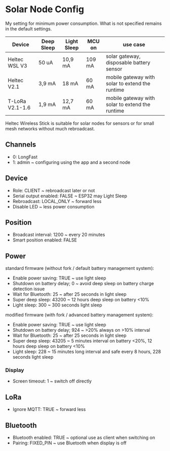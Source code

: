 # Solar Node Config

My setting for minimum power consumption. What is not specified remains in the default settings.

| Device | Deep Sleep | Light Sleep | MCU on | use case |
|---|---|---|---|---|
| Heltec WSL V3 | 50 uA | 10,9 mA | 109 mA | solar gateway, disposable battery sensor |
| Heltec V2.1 | 3,9 mA | 18 mA | 60 mA | mobile gateway with solar to extend the runtime |
| T-LoRa V2.1-1.6 | 1,9 mA | 12,7 mA | 60 mA | mobile gateway with solar to extend the runtime |

Heltec Wireless Stick is suitable for solar nodes for sensors or for small mesh networks without much rebroadcast.

## Channels

* 0: LongFast
* 1: admin ~ configuring using the app and a second node

## Device

* Role: CLIENT ~ rebroadcast later or not
* Serial output enabled: FALSE ~ ESP32 may Light Sleep
* Rebroadcast: LOCAL_ONLY ~ forward less
* Disable LED ~ less power consumption

## Position

* Broadcast interval: 1200 ~ every 20 minutes
* Smart position enabled: FALSE

## Power

standard firmware (without fork / default battery management system):

* Enable power saving: TRUE ~ use light sleep
* Shutdown on battery delay; 0 ~ avoid deep sleep on battery charge detection issue
* Wait for Bluetooth: 25 ~ after 25 seconds in light sleep
* Super deep sleep: 43200 ~ 12 hours deep sleep on battery <10%
* Light sleep: 300 ~ 300 seconds light sleep

modified firmware (with fork / advanced battery management system):

* Enable power saving: TRUE ~ use light sleep
* Shutdown on battery delay; 924 ~ >20% always on >10% interval
* Wait for Bluetooth: 25 ~ after 25 seconds in light sleep
* Super deep sleep: 43205 ~ 5 minutes interval on battery <20%, 12 hours deep sleep on battery <10%
* Light sleep: 228 ~ 15 minutes long interval and safe every 8 hours, 228 seconds light sleep

### Display

* Screen timeout: 1 ~ switch off directly

## LoRa

* Ignore MQTT: TRUE ~ forward less

## Bluetooth

* Bluetooth enabled: TRUE ~ optional use as client when switching on
* Pairing: FIXED_PIN ~ use Bluetooth when display is off
